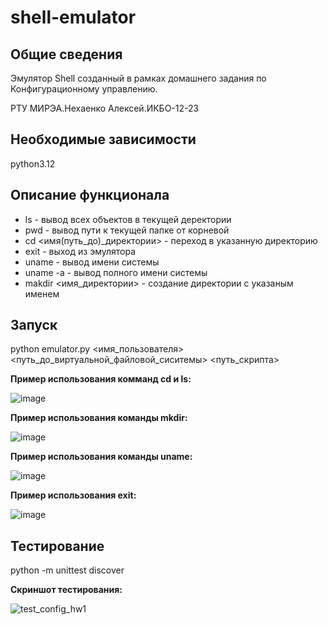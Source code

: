 # shell-emulator

## Общие сведения

Эмулятор Shell созданный в рамках домашнего задания по Конфигурационному управлению.

РТУ МИРЭА.Нехаенко Алексей.ИКБО-12-23

## Необходимые зависимости

python3.12

## Описание функционала

- ls - вывод всех объектов в текущей деректории
- pwd - вывод пути к текущей папке от корневой
- cd  <имя(путь_до)_директории> - переход в указанную директорию
- exit - выход из эмулятора
- uname - вывод имени системы
- uname -a - вывод полного имени системы
- makdir <имя_директории> - создание директории с указаным именем

## Запуск

python emulator.py <имя_пользователя> <путь_до_виртуальной_файловой_сиситемы> <путь_скрипта>

**Пример использования комманд cd и ls:**

![image](https://github.com/user-attachments/assets/5376ad3a-db0d-4a13-98f8-a4658effbb25)

**Пример использования команды mkdir:**

![image](https://github.com/user-attachments/assets/8677029f-84a8-4a7d-b781-1fa1b772a636)

**Пример использования команды uname:**

![image](https://github.com/user-attachments/assets/1c236efc-c699-4287-88e1-d0793d796e1c)

**Пример использования exit:**

![image](https://github.com/user-attachments/assets/3431b47d-9e53-4858-b4fe-9413022f824e)

## Тестирование

python -m unittest discover

**Скриншот тестирования:**

![test_config_hw1](https://github.com/user-attachments/assets/9e7c1e01-305b-40ac-8209-fdd4f2130f21)
